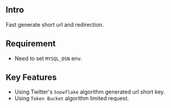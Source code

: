 ## Intro

Fast generate short url and redirection.

## Requirement

- Need to set `MYSQL_DSN` env.

## Key Features

- Using Twitter's `Snowflake` algorithm generated url short key.
- Using `Token Bucket` algorithm limited request.
